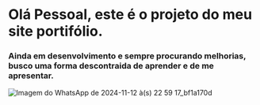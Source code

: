 # Olá Pessoal, este é o projeto do meu site portifólio.


### Ainda em desenvolvimento e sempre procurando melhorias, busco uma forma descontraida de aprender e de me apresentar.


![Imagem do WhatsApp de 2024-11-12 à(s) 22 59 17_bf1a170d](https://github.com/user-attachments/assets/06afd659-b28d-4ce3-827e-20dacf2b80dc)
